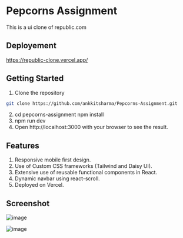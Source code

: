 # Pepcorns Assignment

This is a ui clone of republic.com

## Deployement
https://republic-clone.vercel.app/

## Getting Started

1. Clone the repository
```bash
git clone https://github.com/ankkitsharma/Pepcorns-Assignment.git
```
2. cd pepcorns-assignment
   npm install
3. npm run dev
4. Open http://localhost:3000 with your browser to see the result.

## Features

1. Responsive mobile first design.
2. Use of Custom CSS frameworks (Tailwind and Daisy UI).
3. Extensive use of reusable functional components in React.
4. Dynamic navbar using react-scroll.
5. Deployed on Vercel.

## Screenshot

![image](https://github.com/ankkitsharma/Pepcorns-Assignment/assets/78787267/88adc515-d4a7-4eec-8e8a-52719d0b5444)

![image](https://github.com/ankkitsharma/Pepcorns-Assignment/assets/78787267/8dca9ad7-5aed-491f-9bea-7e9d961285a3)



